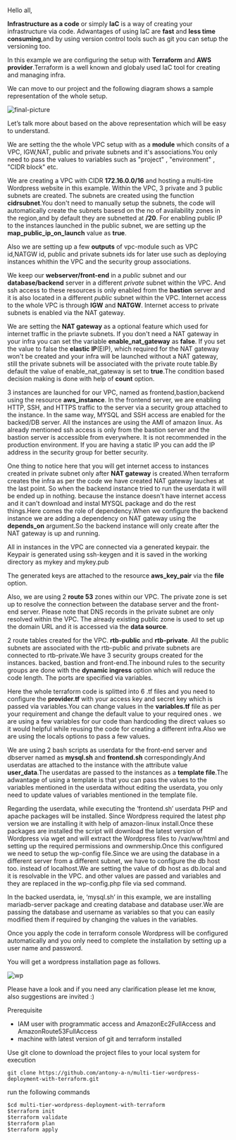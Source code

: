 Hello all,

**Infrastructure as a code** or simply **IaC** is a way of creating your infrastructure via code. Adwantages of using IaC are **fast** and **less time consuming**,and by using version control tools such as git you can setup the versioning too.

In this example we are configuring the setup with **Terraform** and **AWS provider**.Terraform is a well known and globaly used IaC tool for creating and managing infra.

We can move to our project and the following diagram shows a sample representation of the whole setup.

![final-picture](https://user-images.githubusercontent.com/61390678/210266165-3c609d43-6cc4-4227-9a29-35cb80fc9909.png)

Let’s talk more about based on the above representation which will be easy to understand.

We are setting the the whole VPC setup with as a **module** which consits of a VPC, IGW,NAT, public and private subnets and it's associations.You only need to pass the
values to variables such as "project" , "environment" , "CIDR block" etc.

We are creating a VPC with CIDR **172.16.0.0/16** and hosting a multi-tire Wordpress website in this example. Within the VPC, 3 private and 3 public subnets are created. The subnets are created using the function **cidrsubnet**.You don't need to manually setup the subnets, the code will automatically create the subnets basesd on the no of availability zones in the region,and by default they are subnetted at **/20**. For enabling public IP to the instances launched in the public subnet, we are setting up the **map_public_ip_on_launch** value as **true**.

Also we are setting up a few **outputs** of vpc-module such as VPC id,NATGW id, public and private subnets ids for later use such as deploying  instances whithin the VPC and the security group associations.

We keep our **webserver/front-end** in a *public* subnet and our **database/backend** server in a different *private* subnet within the VPC. And ssh access to these resources is only enabled from the **bastion** server and it is also located in a different *public* subnet within the VPC. Internet access to the whole VPC is through **IGW** and **NATGW**. Internet access to private subnets is enabled via the NAT gateway.

We are setting the **NAT gateway** as a optional feature which used for internet traffic in the priavte subnets. If you don't need a NAT gateway in your infra you can set the variable **enable_nat_gateway** as **false**. If you set the value to false the **elastic IP**(EIP), which required for the NAT gateway won't be created and your infra will be launched without a NAT gateway, still the private subnets will be associated with the private route table.By default the value of enable_nat_gateway is set to **true**.The condition based decision making is done with help of **count** option.

3 instances are launched for our VPC, named as frontend,bastion,backend using the resource **aws_instance**. In the frontend server, we are enabling HTTP, SSH, and HTTPS traffic to the server via a security group attached to the instance. In the same way, MYSQL and SSH access are enabled for the backed/DB server. All the instances are using the AMI of amazon linux. As already mentioned ssh access is only from the bastion server and the bastion server is accessible from everywhere. It is not recommended in the production environment. If you are having a static IP you can add the IP address in the security group for better security.

One thing to notice here that you will get internet access to instances created in private subnet only after **NAT gateway** is created.When terraform creates the infra as per the code we have created NAT gateway lauches at the last point. So when the backend instance tried to run the userdata it will be ended up in nothing. because the instance doesn't have internet access and it can't download and instal MYSQL package and do the rest things.Here comes the role of dependency.When we configure the  backend instance we are adding a dependency on NAT gateway using the **depends_on** argument.So the backend instance will only create after the NAT gateway is up and running.

All in instances in the VPC are connected via a generated keypair. the Keypair is generated using ssh-keygen and it is saved in the working directory as mykey and mykey.pub

The generated keys are attached to the resource **aws_key_pair** via the **file** option.

Also, we are using 2 **route 53** zones within our VPC. The private zone is set up to resolve the connection between the database server and the front-end server. Please note that DNS records in the private subnet are only resolved within the VPC. The already existing public zone is used to set up the domain URL and it is accessed via the **data source**.

2 route tables created for the VPC. **rtb-public** and **rtb-private**. All the public subnets are associated with the rtb-public and private subnets are connected to rtb-private.We have 3 security groups created for the instances. backed, bastion and front-end.The inbound rules to the security groups are done with the **dynamic ingress** option which will reduce the code length. The ports are specified via variables.

Here the whole terraform code is splitted into 6 .tf files and you need to configure the **provider.tf** with your access key and secret key which is passed via variables.You can change values in the **variables.tf** file as per your requirement and change the default value to your required ones . we are using a few variables for our code than hardcoding the direct values so it would helpful while reusing the code for creating a different infra.Also we are using the locals options to pass a few values.

We are using 2 bash scripts as userdata for the front-end server and dbserver named as **mysql.sh** and **frontend.sh** correspondingly.And userdatas are attached to the instance with the attribute value **user_data**.The userdatas are passed to the instances as a **template file**.The adwantage of using a template is that you can pass the values to the variables mentioned in the userdata without editing the userdata, you only need to update values of variables mentioned in the template file. 

Regarding the userdata, while executing the ‘frontend.sh’ userdata PHP and apache packages will be installed. Since Wordpress required the latest php version we are installing it with help of amazon-linux install.Once these packages are installed the script will download the latest version of Wordpress via wget and will extract the Wordpress files to /var/ww/html and setting up the required permissions and ownmership.Once this configured we need to setup the wp-config file.Since we are using the database in a different server from a different subnet, we have to configure the db host too. instead of localhost.We are setting the value of db host as db.local and it is resolvable in the VPC. and other values are passed and variables and they are replaced in the wp-config.php file via sed command.

In the backed userdata, ie, ‘mysql.sh’ in this example, we are installing mariadb-server package and creating database and database user.We are passing the database and username as variables so that you can easily modified them if required by changing the values in the variables.

Once you apply the code in terraform console Wordpress will be configured automatically and you only need to complete the installation by setting up a user name and password.

You will get a wordpress installation page as follows.

![wp](https://user-images.githubusercontent.com/61390678/211187067-88859788-a5a9-438d-99f4-a2455777b913.png)


Please have a look and if you need any clarification please let me know, also suggestions are invited :)

Prerequisite

- IAM user with programmatic access and AmazonEc2FullAccess and AmazonRoute53FullAccess
- machine with  latest version of git and terraform installed

 Use git clone to download the project files to your local system for execution
```
git clone https://github.com/antony-a-n/multi-tier-wordpress-deployment-with-terraform.git
```
run the following commands
```
$cd multi-tier-wordpress-deployment-with-terraform
$terraform init
$terraform validate
$terraform plan 
$terraform apply 
```
